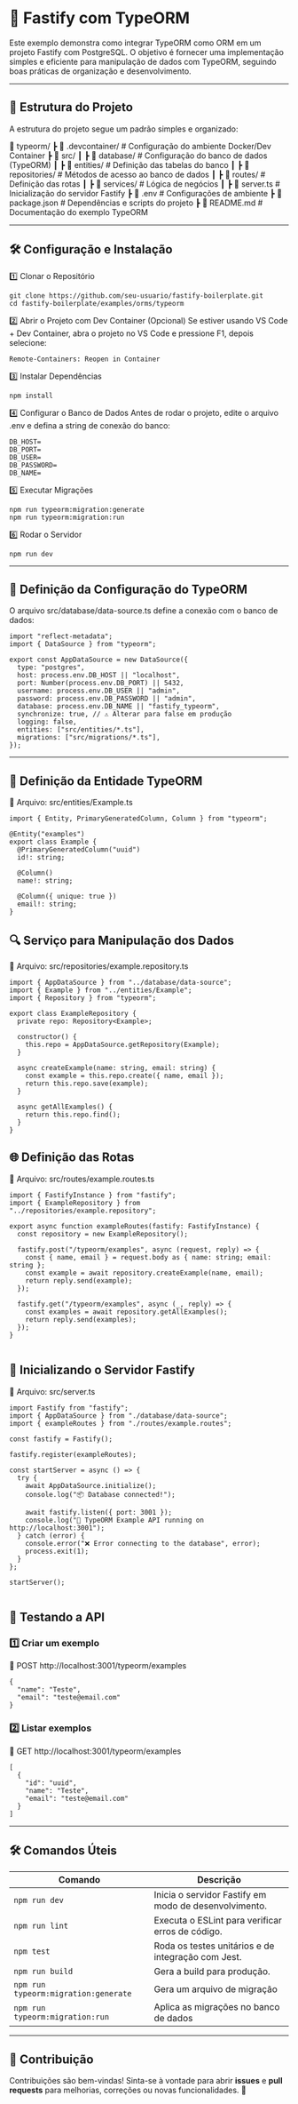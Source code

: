 # 🚀 Fastify com TypeORM

Este exemplo demonstra como integrar TypeORM como ORM em um projeto Fastify com PostgreSQL. O objetivo é fornecer uma implementação simples e eficiente para manipulação de dados com TypeORM, seguindo boas práticas de organização e desenvolvimento.

---

## 📂 Estrutura do Projeto

A estrutura do projeto segue um padrão simples e organizado:

📂 typeorm/
 ┣ 📂 .devcontainer/       # Configuração do ambiente Docker/Dev Container
 ┣ 📂 src/
 ┃ ┣ 📂 database/          # Configuração do banco de dados (TypeORM)
 ┃ ┣ 📂 entities/          # Definição das tabelas do banco
 ┃ ┣ 📂 repositories/      # Métodos de acesso ao banco de dados
 ┃ ┣ 📂 routes/            # Definição das rotas
 ┃ ┣ 📂 services/          # Lógica de negócios
 ┃ ┣ 📄 server.ts          # Inicialização do servidor Fastify
 ┣ 📄 .env                 # Configurações de ambiente
 ┣ 📄 package.json         # Dependências e scripts do projeto
 ┣ 📄 README.md            # Documentação do exemplo TypeORM

---

## 🛠 Configuração e Instalação

1️⃣ Clonar o Repositório

```
git clone https://github.com/seu-usuario/fastify-boilerplate.git
cd fastify-boilerplate/examples/orms/typeorm

```
2️⃣ Abrir o Projeto com Dev Container (Opcional)
Se estiver usando VS Code + Dev Container, abra o projeto no VS Code e pressione F1, depois selecione:

```
Remote-Containers: Reopen in Container
```

3️⃣ Instalar Dependências

```
npm install
```

4️⃣ Configurar o Banco de Dados
Antes de rodar o projeto, edite o arquivo .env e defina a string de conexão do banco:

```
DB_HOST=
DB_PORT=
DB_USER=
DB_PASSWORD=
DB_NAME=

```

5️⃣ Executar Migrações

```
npm run typeorm:migration:generate
npm run typeorm:migration:run

```

6️⃣ Rodar o Servidor

```
npm run dev
```



---

## 📄 Definição da Configuração do TypeORM

O arquivo src/database/data-source.ts define a conexão com o banco de dados:

```
import "reflect-metadata";
import { DataSource } from "typeorm";

export const AppDataSource = new DataSource({
  type: "postgres",
  host: process.env.DB_HOST || "localhost",
  port: Number(process.env.DB_PORT) || 5432,
  username: process.env.DB_USER || "admin",
  password: process.env.DB_PASSWORD || "admin",
  database: process.env.DB_NAME || "fastify_typeorm",
  synchronize: true, // ⚠️ Alterar para false em produção
  logging: false,
  entities: ["src/entities/*.ts"],
  migrations: ["src/migrations/*.ts"],
});

```

---
## 🔌 Definição da Entidade TypeORM

📍 Arquivo: src/entities/Example.ts

```
import { Entity, PrimaryGeneratedColumn, Column } from "typeorm";

@Entity("examples")
export class Example {
  @PrimaryGeneratedColumn("uuid")
  id!: string;

  @Column()
  name!: string;

  @Column({ unique: true })
  email!: string;
}

```

## 🔍 Serviço para Manipulação dos Dados

📍 Arquivo: src/repositories/example.repository.ts

```
import { AppDataSource } from "../database/data-source";
import { Example } from "../entities/Example";
import { Repository } from "typeorm";

export class ExampleRepository {
  private repo: Repository<Example>;

  constructor() {
    this.repo = AppDataSource.getRepository(Example);
  }

  async createExample(name: string, email: string) {
    const example = this.repo.create({ name, email });
    return this.repo.save(example);
  }

  async getAllExamples() {
    return this.repo.find();
  }
}

```

## 🌐 Definição das Rotas

📍  Arquivo: src/routes/example.routes.ts

```
import { FastifyInstance } from "fastify";
import { ExampleRepository } from "../repositories/example.repository";

export async function exampleRoutes(fastify: FastifyInstance) {
  const repository = new ExampleRepository();

  fastify.post("/typeorm/examples", async (request, reply) => {
    const { name, email } = request.body as { name: string; email: string };
    const example = await repository.createExample(name, email);
    return reply.send(example);
  });

  fastify.get("/typeorm/examples", async (_, reply) => {
    const examples = await repository.getAllExamples();
    return reply.send(examples);
  });
}


```

## 🏁 Inicializando o Servidor Fastify

📍 Arquivo: src/server.ts

```
import Fastify from "fastify";
import { AppDataSource } from "./database/data-source";
import { exampleRoutes } from "./routes/example.routes";

const fastify = Fastify();

fastify.register(exampleRoutes);

const startServer = async () => {
  try {
    await AppDataSource.initialize();
    console.log("📦 Database connected!");

    await fastify.listen({ port: 3001 });
    console.log("🚀 TypeORM Example API running on http://localhost:3001");
  } catch (error) {
    console.error("❌ Error connecting to the database", error);
    process.exit(1);
  }
};

startServer();


```


## 🔄 Testando a API

### 1️⃣ Criar um exemplo

📌 POST http://localhost:3001/typeorm/examples

```
{
  "name": "Teste",
  "email": "teste@email.com"
}

```

### 2️⃣ Listar exemplos

📌  GET http://localhost:3001/typeorm/examples

```
[
  {
    "id": "uuid",
    "name": "Teste",
    "email": "teste@email.com"
  }
]

```

---

## 🛠 Comandos Úteis

| Comando | Descrição |
|---------|-----------|
| `npm run dev` | Inicia o servidor Fastify em modo de desenvolvimento. |
| `npm run lint` | Executa o ESLint para verificar erros de código. |
| `npm test` | Roda os testes unitários e de integração com Jest. |
| `npm run build` | Gera a build para produção. |
| `npm run typeorm:migration:generate` | Gera um arquivo de migração |
| `npm run typeorm:migration:run` | Aplica as migrações no banco de dados |

---

## 🤝 Contribuição
Contribuições são bem-vindas! Sinta-se à vontade para abrir **issues** e **pull requests** para melhorias, correções ou novas funcionalidades. 💙

